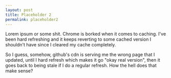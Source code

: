 ```yaml
---
layout: post
title: Placeholder 2
permalink: placeholder2
---
```


Lorem ipsum or some shit. Chrome is borked when it comes to caching. I've been hard refreshing and it keeps reverting to some cached version I shouldn't have since I cleared my cache completely.

So I guess, somehow, github's cdn is serving me the wrong page that I updated, until I hard refresh which makes it go "okay real version", then it goes back to being stale if I do a regular refresh. How the hell does that make sense?
